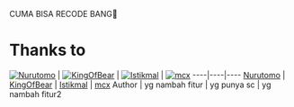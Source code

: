 CUMA BISA RECODE BANG🛐

# Thanks to
 [![Nurutomo](https://github.com/Nurutomo.png?size=150)](https://github.com/Nurutomo) | [![KingOfBear](https://github.com/saipulanuar.png?size=150)](https://github.com/saipulanuar) | [![Istikmal](https://github.com/BochilGaming.png?size=150)](https://github.com/BochilGaming) | [![mcx](https://github.com/mcxzxz.png?size=150)](https://github.com/mcxzxz)
----|----|----
[Nurutomo](https://github.com/Nurutomo) | [KingOfBear](https://github.com/saipulanuar) | [Istikmal](https://github.com/BochilGaming) | [mcx](https://github.com/mcxzxz)
 Author | yg nambah fitur | yg punya sc | yg nambah fitur2

